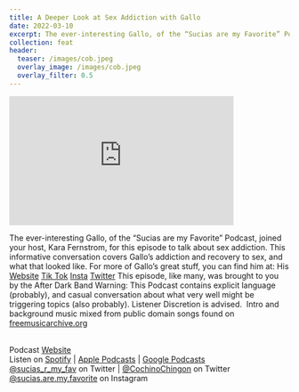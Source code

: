 ```yaml
---
title: A Deeper Look at Sex Addiction with Gallo
date: 2022-03-10
excerpt: The ever-interesting Gallo, of the “Sucias are my Favorite” Podcast, joined your host, Kara Fernstrom, for this episode to talk about sex addiction.
collection: feat
header:
  teaser: /images/cob.jpeg
  overlay_image: /images/cob.jpeg
  overlay_filter: 0.5
---
```


<iframe src='https://open.spotify.com/embed/episode/7wblgve4Bx9Tqtn9wKwXcc' width='80%' height='232' frameborder='0' allowtransparency='true' allow='encrypted-media'></iframe>

The ever-interesting Gallo, of the “Sucias are my Favorite” Podcast, joined your host, Kara Fernstrom, for this episode to talk about sex addiction. This informative conversation covers Gallo’s addiction and recovery to sex, and what that looked like.
For more of Gallo’s great stuff, you can find him at:
His [Website](https://sucias.xyz)
[Tik Tok](https://tiktok.com/@cochinochingon)
[Insta](https://instagram.com/cochinochingon)
[Twitter](https://twitter.com/cochinochingon)
This episode, like many, was brought to you by the After Dark Band
Warning: This Podcast contains explicit language (probably), and casual conversation about what very well might be triggering topics (also probably). Listener Discretion is advised. 
Intro and background music mixed from public domain songs found on [freemusicarchive.org](https://freemusicarchive.org)

<br> Podcast [Website](https://sucias.xyz)  <a href='https://sucias.xyz'><i class='fas fa-link'></i></a>
<br> Listen on [Spotify](https://open.spotify.com/show/3XjoipCU3QzeIaQAAQpBdW)  <a href='https://open.spotify.com/show/3XjoipCU3QzeIaQAAQpBdW'><i class='fab fa-spotify'></i></a> | [Apple Podcasts](https://podcasts.apple.com/us/podcast/sucias-are-my-favorite/id1548173787)<i class='fas fa-podcast'></i> | [Google Podcasts](https://podcasts.google.com/feed/aHR0cHM6Ly9hbmNob3IuZm0vcy80MjI0YzYzYy9wb2RjYXN0L3Jzcw)  <a href='https://podcasts.google.com/feed/aHR0cHM6Ly9hbmNob3IuZm0vcy80MjI0YzYzYy9wb2RjYXN0L3Jzcw'><i class='fab fa-google-play'></i></a>
<br> [@sucias_r_my_fav](https://twitter.com/sucias_r_my_fav) on Twitter  <a href='https://twitter.com/sucias_r_my_fav'><i class='fab fa-twitter'></i></a> |  [@CochinoChingon](https://twitter.com/cochinochingon) on Twitter <a href='https://twitter.com/cochinochingon'><i class='fab fa-twitter'></i></a>
<br> [@sucias.are.my.favorite](https://instagram.com/sucias.are.my.favorite) on Instagram  <a href='https://www.instagram.com/sucias.are.my.favorite'><i class='fa-brands fa-instagram-square'></i></a>
